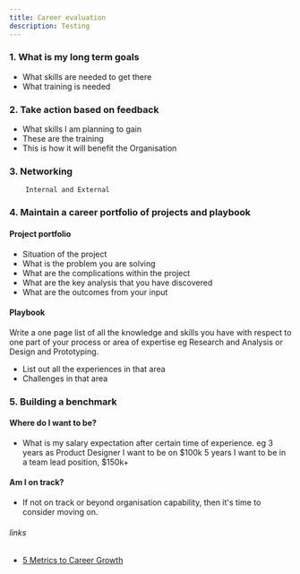 ```yaml
---
title: Career evaluation
description: Testing
---
```


### 1. What is my long term goals
- What skills are needed to get there
- What training is needed

### 2. Take action based on feedback
- What skills I am planning to gain
- These are the training
- This is how it will benefit the Organisation

### 3. Networking
		Internal and External

### 4. Maintain a career portfolio of projects and playbook
#### Project portfolio
- Situation of the project
- What is the problem you are solving
- What are the complications within the project
- What are the key analysis that you have discovered
- What are the outcomes from your input
#### Playbook
Write a one page list of all the knowledge and skills you have with respect to one part of your process or area of expertise
eg Research and Analysis or Design and Prototyping.
- List out all the experiences in that area
- Challenges in that area

### 5. Building a benchmark
#### Where do I want to be?
- What is my salary expectation after certain time of experience.
		eg 3 years as Product Designer I want to be on $100k
		5 years I want to be in a team lead position, $150k+
#### Am I on track?
- If not on track or beyond organisation capability, then it's time to consider moving on.




###### links
- [5 Metrics to Career Growth](https://www.youtube.com/watch?app=desktop&v=0_CpZjU9YFU)
